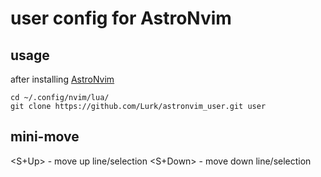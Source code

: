 # user config for AstroNvim

## usage

after installing [AstroNvim](https://astronvim.com/)

```
cd ~/.config/nvim/lua/
git clone https://github.com/Lurk/astronvim_user.git user
```

## mini-move

<S+Up>      - move up line/selection
<S+Down>    - move down line/selection 
